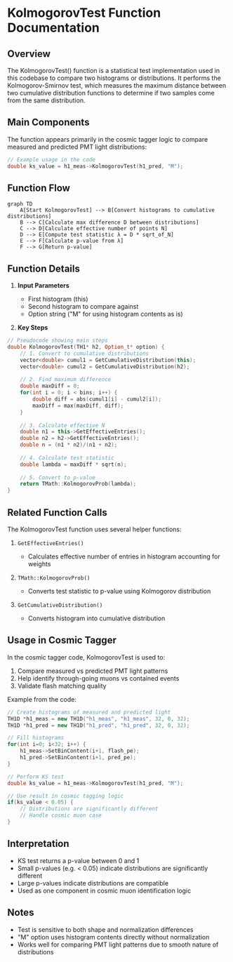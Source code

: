 # KolmogorovTest Function Documentation

## Overview

The KolmogorovTest() function is a statistical test implementation used in this codebase to compare two histograms or distributions. It performs the Kolmogorov-Smirnov test, which measures the maximum distance between two cumulative distribution functions to determine if two samples come from the same distribution.

## Main Components

The function appears primarily in the cosmic tagger logic to compare measured and predicted PMT light distributions:

```cpp
// Example usage in the code
double ks_value = h1_meas->KolmogorovTest(h1_pred, "M");
```

## Function Flow

```mermaid
graph TD
    A[Start KolmogorovTest] --> B[Convert histograms to cumulative distributions]
    B --> C[Calculate max difference D between distributions]
    C --> D[Calculate effective number of points N]
    D --> E[Compute test statistic λ = D * sqrt_of_N]
    E --> F[Calculate p-value from λ]
    F --> G[Return p-value]
```

## Function Details

1. **Input Parameters**
   - First histogram (this)
   - Second histogram to compare against
   - Option string ("M" for using histogram contents as is)

2. **Key Steps**

```cpp
// Pseudocode showing main steps
double KolmogorovTest(TH1* h2, Option_t* option) {
    // 1. Convert to cumulative distributions
    vector<double> cumul1 = GetCumulativeDistribution(this);
    vector<double> cumul2 = GetCumulativeDistribution(h2);
    
    // 2. Find maximum difference
    double maxDiff = 0;
    for(int i = 0; i < bins; i++) {
        double diff = abs(cumul1[i] - cumul2[i]);
        maxDiff = max(maxDiff, diff);
    }
    
    // 3. Calculate effective N
    double n1 = this->GetEffectiveEntries();
    double n2 = h2->GetEffectiveEntries();
    double n = (n1 * n2)/(n1 + n2);
    
    // 4. Calculate test statistic
    double lambda = maxDiff * sqrt(n);
    
    // 5. Convert to p-value
    return TMath::KolmogorovProb(lambda);
}
```

## Related Function Calls

The KolmogorovTest function uses several helper functions:

1. `GetEffectiveEntries()`
   - Calculates effective number of entries in histogram accounting for weights

2. `TMath::KolmogorovProb()`
   - Converts test statistic to p-value using Kolmogorov distribution

3. `GetCumulativeDistribution()`
   - Converts histogram into cumulative distribution

## Usage in Cosmic Tagger

In the cosmic tagger code, KolmogorovTest is used to:

1. Compare measured vs predicted PMT light patterns
2. Help identify through-going muons vs contained events
3. Validate flash matching quality

Example from the code:

```cpp
// Create histograms of measured and predicted light
TH1D *h1_meas = new TH1D("h1_meas", "h1_meas", 32, 0, 32);
TH1D *h1_pred = new TH1D("h1_pred", "h1_pred", 32, 0, 32);

// Fill histograms
for(int i=0; i<32; i++) {
    h1_meas->SetBinContent(i+1, flash_pe);
    h1_pred->SetBinContent(i+1, pred_pe);
}

// Perform KS test
double ks_value = h1_meas->KolmogorovTest(h1_pred, "M");

// Use result in cosmic tagging logic
if(ks_value < 0.05) {
    // Distributions are significantly different
    // Handle cosmic muon case
}
```

## Interpretation

- KS test returns a p-value between 0 and 1
- Small p-values (e.g. < 0.05) indicate distributions are significantly different
- Large p-values indicate distributions are compatible
- Used as one component in cosmic muon identification logic

## Notes

- Test is sensitive to both shape and normalization differences
- "M" option uses histogram contents directly without normalization
- Works well for comparing PMT light patterns due to smooth nature of distributions